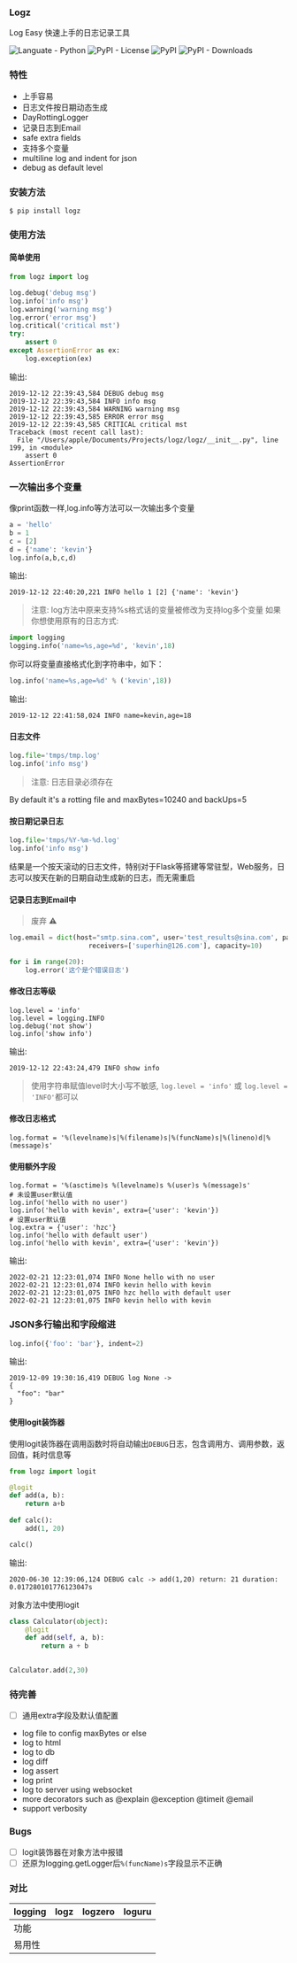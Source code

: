 ### Logz
Log Easy 快速上手的日志记录工具

![Languate - Python](https://img.shields.io/badge/language-python-blue.svg)
![PyPI - License](https://img.shields.io/pypi/l/logz)
![PyPI](https://img.shields.io/pypi/v/logz)
![PyPI - Downloads](https://img.shields.io/pypi/dm/logz)

### 特性

- 上手容易
- 日志文件按日期动态生成
- DayRottingLogger
- 记录日志到Email
- safe extra fields
- 支持多个变量
- multiline log and indent for json
- debug as default level

### 安装方法
```
$ pip install logz
```

### 使用方法
#### 简单使用

```python
from logz import log

log.debug('debug msg')
log.info('info msg')
log.warning('warning msg')
log.error('error msg')
log.critical('critical mst')
try:
    assert 0
except AssertionError as ex:
    log.exception(ex)
```
输出:
```
2019-12-12 22:39:43,584 DEBUG debug msg
2019-12-12 22:39:43,584 INFO info msg
2019-12-12 22:39:43,584 WARNING warning msg
2019-12-12 22:39:43,585 ERROR error msg
2019-12-12 22:39:43,585 CRITICAL critical mst
Traceback (most recent call last):
  File "/Users/apple/Documents/Projects/logz/logz/__init__.py", line 199, in <module>
    assert 0
AssertionError
```

### 一次输出多个变量
像print函数一样,log.info等方法可以一次输出多个变量
```python
a = 'hello'
b = 1
c = [2]
d = {'name': 'kevin'}
log.info(a,b,c,d)
```
输出:
```
2019-12-12 22:40:20,221 INFO hello 1 [2] {'name': 'kevin'}
```

> 注意: log方法中原来支持%s格式话的变量被修改为支持log多个变量
如果你想使用原有的日志方式:
```python
import logging
logging.info('name=%s,age=%d', 'kevin',18)
```
你可以将变量直接格式化到字符串中，如下：
```python
log.info('name=%s,age=%d' % ('kevin',18))
```
输出:
```
2019-12-12 22:41:58,024 INFO name=kevin,age=18
```

#### 日志文件
```python
log.file='tmps/tmp.log'
log.info('info msg')
```
> 注意: 日志目录必须存在

By default it's a rotting file and maxBytes=10240 and backUps=5

#### 按日期记录日志
```python
log.file='tmps/%Y-%m-%d.log'
log.info('info msg')
```
结果是一个按天滚动的日志文件，特别对于Flask等搭建等常驻型，Web服务，日志可以按天在新的日期自动生成新的日志，而无需重启



#### 记录日志到Email中  
> 废弃 ⚠️

```python
log.email = dict(host="smtp.sina.com", user='test_results@sina.com', password='***',
                    receivers=['superhin@126.com'], capacity=10)

for i in range(20):
    log.error('这个是个错误日志')
```

#### 修改日志等级
```
log.level = 'info'
log.level = logging.INFO
log.debug('not show')
log.info('show info')
```
输出:
```
2019-12-12 22:43:24,479 INFO show info
```

> 使用字符串赋值level时大小写不敏感, `log.level = 'info'` 或 `log.level = 'INFO'`都可以

#### 修改日志格式
```
log.format = '%(levelname)s|%(filename)s|%(funcName)s|%(lineno)d|%(message)s'
```

#### 使用额外字段
```
log.format = '%(asctime)s %(levelname)s %(user)s %(message)s'
# 未设置user默认值
log.info('hello with no user')
log.info('hello with kevin', extra={'user': 'kevin'})
# 设置user默认值
log.extra = {'user': 'hzc'}
log.info('hello with default user')
log.info('hello with kevin', extra={'user': 'kevin'})
```
输出:
```
2022-02-21 12:23:01,074 INFO None hello with no user
2022-02-21 12:23:01,074 INFO kevin hello with kevin
2022-02-21 12:23:01,075 INFO hzc hello with default user
2022-02-21 12:23:01,075 INFO kevin hello with kevin
```

### JSON多行输出和字段缩进
```python
log.info({'foo': 'bar'}, indent=2)
```

输出:
```
2019-12-09 19:30:16,419 DEBUG log None ->
{
  "foo": "bar"
}
```

#### 使用logit装饰器
使用logit装饰器在调用函数时将自动输出`DEBUG`日志，包含调用方、调用参数，返回值，耗时信息等
```python
from logz import logit

@logit
def add(a, b):
    return a+b
    
def calc():
    add(1, 20)

calc()
```
输出:
```
2020-06-30 12:39:06,124 DEBUG calc -> add(1,20) return: 21 duration: 0.017280101776123047s
```

对象方法中使用logit
```python
class Calculator(object):
    @logit
    def add(self, a, b):
        return a + b
            

Calculator.add(2,30)
```


### 待完善
- [ ] 通用extra字段及默认值配置
- log file to config maxBytes or else
- log to html
- log to db
- log diff
- log assert
- log print
- log to server using websocket
- more decorators such as @explain @exception @timeit @email
- support verbosity

### Bugs
- [ ] logit装饰器在对象方法中报错
- [ ] 还原为logging.getLogger后`%(funcName)s`字段显示不正确

### 对比
logging |logz |logzero |loguru
---| --- | --- | ---
功能 | 
易用性 | 




